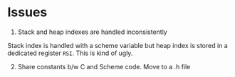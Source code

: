 # Issues

1. Stack and heap indexes are handled inconsistently

Stack index is handled with a scheme variable but heap index is stored in a
dedicated register `RSI`. This is kind of ugly.

2. Share constants b/w C and Scheme code. Move to a .h file
